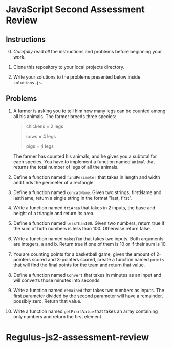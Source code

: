 # JavaScript Second Assessment Review


## Instructions

0. *Carefully* read *all* the instructions and problems before beginning your work.

1. Clone this repository to your local projects directory.

2. Write your solutions to the problems presented below inside `solutions.js`.


## Problems

1. A farmer is asking you to tell him how many legs can be counted among all his animals. The farmer breeds three species:

   > chickens = 2 legs 
   > 
   > cows = 4 legs
   > 
   > pigs = 4 legs
   
   The farmer has counted his animals, and he gives you a subtotal for each species. You have to implement a function named `animal` that returns the total number of legs of all the animals.
   


2. Define a function named `findPerimeter` that takes in length and width and finds the perimeter of a rectangle.



3. Define a function named `concatName`. Given two strings, firstName and lastName, return a single string in the format "last, first".


4. Write a function named `triArea` that takes in 2 inputs, the base and height of a triangle and return its area.


5. Define a function named `lessThan100`. Given two numbers, return true if the sum of both numbers is less than 100. Otherwise return false.
        

6. Write a function named `makesTen` that takes two inputs. Both arguments are integers, a and b. Return true if one of them is 10 or if their sum is 10.


7. You are counting points for a basketball game, given the amount of 2-pointers scored and 3-pointers scored, create a function named `points` that will find the final points for the team and return that value.


8. Define a function named `Convert` that takes in minutes as an input and will converts those minutes into seconds.


9. Write a function named `remained` that takes two numbers as inputs. The first parameter divided by the second parameter will have a remainder, possibly zero. Return that value.


10. Write a function named `getFisrtValue` that takes an array containing only numbers and return the first element.






# Regulus-js2-assessment-review
